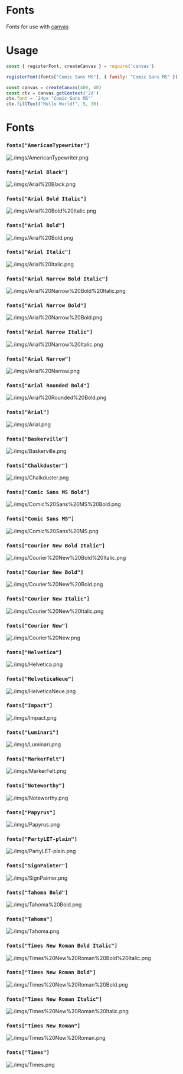 Fonts
=====

Fonts for use with [canvas](https://npmjs.com/package/canvas)

# Usage

```js
const { registerFont, createCanvas } = require('canvas')

registerFont(fonts["Comic Sans MS"], { family: "Comic Sans MS" })

const canvas = createCanvas(400, 48)
const ctx = canvas.getContext('2d')
ctx.font = `24px "Comic Sans MS"`
ctx.fillText("Hello World!", 5, 30)
```

# Fonts

### `fonts["AmericanTypewriter"]`
![./imgs/AmericanTypewriter.png](./imgs/AmericanTypewriter.png)
### `fonts["Arial Black"]`
![./imgs/Arial%20Black.png](./imgs/Arial%20Black.png)
### `fonts["Arial Bold Italic"]`
![./imgs/Arial%20Bold%20Italic.png](./imgs/Arial%20Bold%20Italic.png)
### `fonts["Arial Bold"]`
![./imgs/Arial%20Bold.png](./imgs/Arial%20Bold.png)
### `fonts["Arial Italic"]`
![./imgs/Arial%20Italic.png](./imgs/Arial%20Italic.png)
### `fonts["Arial Narrow Bold Italic"]`
![./imgs/Arial%20Narrow%20Bold%20Italic.png](./imgs/Arial%20Narrow%20Bold%20Italic.png)
### `fonts["Arial Narrow Bold"]`
![./imgs/Arial%20Narrow%20Bold.png](./imgs/Arial%20Narrow%20Bold.png)
### `fonts["Arial Narrow Italic"]`
![./imgs/Arial%20Narrow%20Italic.png](./imgs/Arial%20Narrow%20Italic.png)
### `fonts["Arial Narrow"]`
![./imgs/Arial%20Narrow.png](./imgs/Arial%20Narrow.png)
### `fonts["Arial Rounded Bold"]`
![./imgs/Arial%20Rounded%20Bold.png](./imgs/Arial%20Rounded%20Bold.png)
### `fonts["Arial"]`
![./imgs/Arial.png](./imgs/Arial.png)
### `fonts["Baskerville"]`
![./imgs/Baskerville.png](./imgs/Baskerville.png)
### `fonts["Chalkduster"]`
![./imgs/Chalkduster.png](./imgs/Chalkduster.png)
### `fonts["Comic Sans MS Bold"]`
![./imgs/Comic%20Sans%20MS%20Bold.png](./imgs/Comic%20Sans%20MS%20Bold.png)
### `fonts["Comic Sans MS"]`
![./imgs/Comic%20Sans%20MS.png](./imgs/Comic%20Sans%20MS.png)
### `fonts["Courier New Bold Italic"]`
![./imgs/Courier%20New%20Bold%20Italic.png](./imgs/Courier%20New%20Bold%20Italic.png)
### `fonts["Courier New Bold"]`
![./imgs/Courier%20New%20Bold.png](./imgs/Courier%20New%20Bold.png)
### `fonts["Courier New Italic"]`
![./imgs/Courier%20New%20Italic.png](./imgs/Courier%20New%20Italic.png)
### `fonts["Courier New"]`
![./imgs/Courier%20New.png](./imgs/Courier%20New.png)
### `fonts["Helvetica"]`
![./imgs/Helvetica.png](./imgs/Helvetica.png)
### `fonts["HelveticaNeue"]`
![./imgs/HelveticaNeue.png](./imgs/HelveticaNeue.png)
### `fonts["Impact"]`
![./imgs/Impact.png](./imgs/Impact.png)
### `fonts["Luminari"]`
![./imgs/Luminari.png](./imgs/Luminari.png)
### `fonts["MarkerFelt"]`
![./imgs/MarkerFelt.png](./imgs/MarkerFelt.png)
### `fonts["Noteworthy"]`
![./imgs/Noteworthy.png](./imgs/Noteworthy.png)
### `fonts["Papyrus"]`
![./imgs/Papyrus.png](./imgs/Papyrus.png)
### `fonts["PartyLET-plain"]`
![./imgs/PartyLET-plain.png](./imgs/PartyLET-plain.png)
### `fonts["SignPainter"]`
![./imgs/SignPainter.png](./imgs/SignPainter.png)
### `fonts["Tahoma Bold"]`
![./imgs/Tahoma%20Bold.png](./imgs/Tahoma%20Bold.png)
### `fonts["Tahoma"]`
![./imgs/Tahoma.png](./imgs/Tahoma.png)
### `fonts["Times New Roman Bold Italic"]`
![./imgs/Times%20New%20Roman%20Bold%20Italic.png](./imgs/Times%20New%20Roman%20Bold%20Italic.png)
### `fonts["Times New Roman Bold"]`
![./imgs/Times%20New%20Roman%20Bold.png](./imgs/Times%20New%20Roman%20Bold.png)
### `fonts["Times New Roman Italic"]`
![./imgs/Times%20New%20Roman%20Italic.png](./imgs/Times%20New%20Roman%20Italic.png)
### `fonts["Times New Roman"]`
![./imgs/Times%20New%20Roman.png](./imgs/Times%20New%20Roman.png)
### `fonts["Times"]`
![./imgs/Times.png](./imgs/Times.png)
